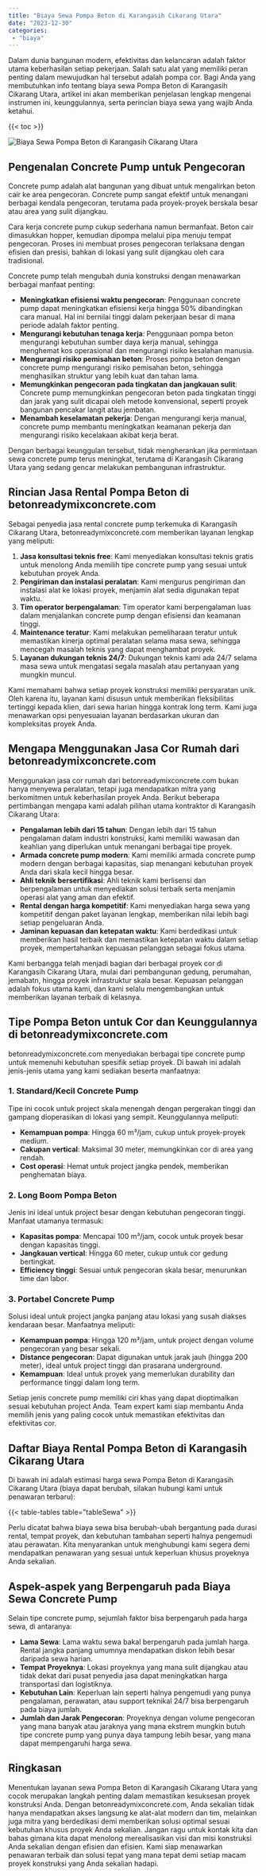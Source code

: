 ```yaml
---
title: "Biaya Sewa Pompa Beton di Karangasih Cikarang Utara"
date: "2023-12-30"
categories: 
 - "biaya"
---
```


Dalam dunia bangunan modern, efektivitas dan kelancaran adalah faktor utama keberhasilan setiap pekerjaan. Salah satu alat yang memiliki peran penting dalam mewujudkan hal tersebut adalah pompa cor. Bagi Anda yang membutuhkan info tentang biaya sewa Pompa Beton di Karangasih Cikarang Utara, artikel ini akan memberikan penjelasan lengkap mengenai instrumen ini, keunggulannya, serta perincian biaya sewa yang wajib Anda ketahui.

{{< toc >}}

![Biaya Sewa Pompa Beton di Karangasih Cikarang Utara](https://betoncor8.github.io/pump/concrete-pump%20(13).png)

## Pengenalan Concrete Pump untuk Pengecoran

Concrete pump adalah alat bangunan yang dibuat untuk mengalirkan beton cair ke area pengecoran. Concrete pump sangat efektif untuk menangani berbagai kendala pengecoran, terutama pada proyek-proyek berskala besar atau area yang sulit dijangkau.

Cara kerja concrete pump cukup sederhana namun bermanfaat. Beton cair dimasukkan hopper, kemudian dipompa melalui pipa menuju tempat pengecoran. Proses ini membuat proses pengecoran terlaksana dengan efisien dan presisi, bahkan di lokasi yang sulit dijangkau oleh cara tradisional.

Concrete pump telah mengubah dunia konstruksi dengan menawarkan berbagai manfaat penting:

- **Meningkatkan efisiensi waktu pengecoran**: Penggunaan concrete pump dapat meningkatkan efisiensi kerja hingga 50% dibandingkan cara manual. Hal ini bernilai tinggi dalam pekerjaan besar di mana periode adalah faktor penting.
- **Mengurangi kebutuhan tenaga kerja**: Penggunaan pompa beton mengurangi kebutuhan sumber daya kerja manual, sehingga menghemat kos operasional dan mengurangi risiko kesalahan manusia.
- **Mengurangi risiko pemisahan beton**: Proses pompa beton dengan concrete pump mengurangi risiko pemisahan beton, sehingga menghasilkan struktur yang lebih kuat dan tahan lama.
- **Memungkinkan pengecoran pada tingkatan dan jangkauan sulit**: Concrete pump memungkinkan pengecoran beton pada tingkatan tinggi dan jarak yang sulit dicapai oleh metode konvensional, seperti proyek bangunan pencakar langit atau jembatan.
- **Menambah keselamatan pekerja**: Dengan mengurangi kerja manual, concrete pump membantu meningkatkan keamanan pekerja dan mengurangi risiko kecelakaan akibat kerja berat.

Dengan berbagai keunggulan tersebut, tidak mengherankan jika permintaan sewa concrete pump terus meningkat, terutama di Karangasih Cikarang Utara yang sedang gencar melakukan pembangunan infrastruktur.

## Rincian Jasa Rental Pompa Beton di betonreadymixconcrete.com

Sebagai penyedia jasa rental concrete pump terkemuka di Karangasih Cikarang Utara, betonreadymixconcrete.com memberikan layanan lengkap yang meliputi:

1. **Jasa konsultasi teknis free**: Kami menyediakan konsultasi teknis gratis untuk menolong Anda memilih tipe concrete pump yang sesuai untuk kebutuhan proyek Anda.
2. **Pengiriman dan instalasi peralatan**: Kami mengurus pengiriman dan instalasi alat ke lokasi proyek, menjamin alat sedia digunakan tepat waktu.
3. **Tim operator berpengalaman**: Tim operator kami berpengalaman luas dalam menjalankan concrete pump dengan efisiensi dan keamanan tinggi.
4. **Maintenance teratur**: Kami melakukan pemeliharaan teratur untuk memastikan kinerja optimal peralatan selama masa sewa, sehingga mencegah masalah teknis yang dapat menghambat proyek.
5. **Layanan dukungan teknis 24/7**: Dukungan teknis kami ada 24/7 selama masa sewa untuk mengatasi segala masalah atau pertanyaan yang mungkin muncul.

Kami memahami bahwa setiap proyek konstruksi memiliki persyaratan unik. Oleh karena itu, layanan kami disusun untuk memberikan fleksibilitas tertinggi kepada klien, dari sewa harian hingga kontrak long term. Kami juga menawarkan opsi penyesuaian layanan berdasarkan ukuran dan kompleksitas proyek Anda.

## Mengapa Menggunakan Jasa Cor Rumah dari betonreadymixconcrete.com

Menggunakan jasa cor rumah dari betonreadymixconcrete.com bukan hanya menyewa peralatan, tetapi juga mendapatkan mitra yang berkomitmen untuk keberhasilan proyek Anda. Berikut beberapa pertimbangan mengapa kami adalah pilihan utama kontraktor di Karangasih Cikarang Utara:

- **Pengalaman lebih dari 15 tahun**: Dengan lebih dari 15 tahun pengalaman dalam industri konstruksi, kami memiliki wawasan dan keahlian yang diperlukan untuk menangani berbagai tipe proyek.
- **Armada concrete pump modern**: Kami memiliki armada concrete pump modern dengan berbagai kapasitas, siap menangani kebutuhan proyek Anda dari skala kecil hingga besar.
- **Ahli teknik bersertifikasi**: Ahli teknik kami berlisensi dan berpengalaman untuk menyediakan solusi terbaik serta menjamin operasi alat yang aman dan efektif.
- **Rental dengan harga kompetitif**: Kami menyediakan harga sewa yang kompetitif dengan paket layanan lengkap, memberikan nilai lebih bagi setiap pengeluaran Anda.
- **Jaminan kepuasan dan ketepatan waktu**: Kami berdedikasi untuk memberikan hasil terbaik dan memastikan ketepatan waktu dalam setiap proyek, mempertahankan kepuasan pelanggan sebagai fokus utama.

Kami berbangga telah menjadi bagian dari berbagai proyek cor di Karangasih Cikarang Utara, mulai dari pembangunan gedung, perumahan, jemabatn, hingga proyek infrastruktur skala besar. Kepuasan pelanggan adalah fokus utama kami, dan kami selalu mengembangkan untuk memberikan layanan terbaik di kelasnya.

## Tipe Pompa Beton untuk Cor dan Keunggulannya di betonreadymixconcrete.com

betonreadymixconcrete.com menyediakan berbagai tipe concrete pump untuk memenuhi kebutuhan spesifik setiap proyek. Di bawah ini adalah jenis-jenis utama yang kami sediakan beserta manfaatnya:

### 1\. Standard/Kecil Concrete Pump

Tipe ini cocok untuk project skala menengah dengan pergerakan tinggi dan gampang dioperasikan di lokasi yang sempit. Keunggulannya meliputi:

- **Kemampuan pompa**: Hingga 60 m³/jam, cukup untuk proyek-proyek medium.
- **Cakupan vertical**: Maksimal 30 meter, memungkinkan cor di area yang rendah.
- **Cost operasi**: Hemat untuk project jangka pendek, memberikan penghematan biaya.

### 2\. Long Boom Pompa Beton

Jenis ini ideal untuk project besar dengan kebutuhan pengecoran tinggi. Manfaat utamanya termasuk:

- **Kapasitas pompa**: Mencapai 100 m³/jam, cocok untuk proyek besar dengan kapasitas tinggi.
- **Jangkauan vertical**: Hingga 60 meter, cukup untuk cor gedung bertingkat.
- **Efficiency tinggi**: Sesuai untuk pengecoran skala besar, menurunkan time dan labor.

### 3\. Portabel Concrete Pump

Solusi ideal untuk project jangka panjang atau lokasi yang susah diakses kendaraan besar. Manfaatnya meliputi:

- **Kemampuan pompa**: Hingga 120 m³/jam, untuk project dengan volume pengecoran yang besar sekali.
- **Distance pengecoran**: Dapat digunakan untuk jarak jauh (hingga 200 meter), ideal untuk project tinggi dan prasarana underground.
- **Kemampuan**: Ideal untuk proyek yang memerlukan durability dan performance tinggi dalam long term.

Setiap jenis concrete pump memiliki ciri khas yang dapat dioptimalkan sesuai kebutuhan project Anda. Team expert kami siap membantu Anda memilih jenis yang paling cocok untuk memastikan efektivitas dan efektivitas cor.

## Daftar Biaya Rental Pompa Beton di Karangasih Cikarang Utara

Di bawah ini adalah estimasi harga sewa Pompa Beton di Karangasih Cikarang Utara (biaya dapat berubah, silakan hubungi kami untuk penawaran terbaru):

{{< table-tables table="tableSewa" >}}

Perlu dicatat bahwa biaya sewa bisa berubah-ubah bergantung pada durasi rental, tempat proyek, dan kebutuhan tambahan seperti halnya pengemudi atau perawatan. Kita menyarankan untuk menghubungi kami segera demi mendapatkan penawaran yang sesuai untuk keperluan khusus proyeknya Anda sekalian.

## Aspek-aspek yang Berpengaruh pada Biaya Sewa Concrete Pump

Selain tipe concrete pump, sejumlah faktor bisa berpengaruh pada harga sewa, di antaranya:

- **Lama Sewa**: Lama waktu sewa bakal berpengaruh pada jumlah harga. Rental jangka panjang umumnya mendapatkan diskon lebih besar daripada sewa harian.
- **Tempat Proyeknya**: Lokasi proyeknya yang mana sulit dijangkau atau tidak dekat dari pusat penyedia jasa dapat meningkatkan harga transportasi dan logistiknya.
- **Kebutuhan Lain**: Keperluan lain seperti halnya pengemudi yang punya pengalaman, perawatan, atau support teknikal 24/7 bisa berpengaruh pada biaya jumlah.
- **Jumlah dan Jarak Pengecoran**: Proyeknya dengan volume pengecoran yang mana banyak atau jaraknya yang mana ekstrem mungkin butuh tipe concrete pump yang punya daya tampung lebih besar, yang mana dapat mempengaruhi harga sewa.

## Ringkasan

Menentukan layanan sewa Pompa Beton di Karangasih Cikarang Utara yang cocok merupakan langkah penting dalam memastikan kesuksesan proyek konstruksi Anda. Dengan betonreadymixconcrete.com, Anda sekalian tidak hanya mendapatkan akses langsung ke alat-alat modern dan tim, melainkan juga mitra yang berdedikasi demi memberikan solusi optimal sesuai kebutuhan khusus proyek Anda sekalian. Jangan ragu untuk kontak kita dan bahas gimana kita dapat menolong merealisasikan visi dan misi konstruksi Anda sekalian dengan efisien dan efisien. Kami siap menawarkan penawaran terbaik dan solusi tepat yang mana tepat demi setiap macam proyek konstruksi yang Anda sekalian hadapi.
